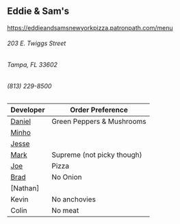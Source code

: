 ## Eddie & Sam's
https://eddieandsamsnewyorkpizza.patronpath.com/menu
###### 203 E. Twiggs Street
###### Tampa, FL 33602
###### (813) 229-8500

Developer     | Order Preference
--------------|---------------------
[Daniel](https://github.com/dtartaglia)           	| Green Peppers & Mushrooms
[Minho](https://github.com/minhochoi)               | 
[Jesse](https://github.com/jessecurry)              | 
[Mark](http://github.com/mark-smithtb)              | Supreme (not picky though)
[Joe](https://github.com/Montchat)                  | Pizza 
[Brad](https://github.com/bself)                    | No Onion
[Nathan]                                            |
Kevin                                               | No anchovies
Colin                                               | No meat
